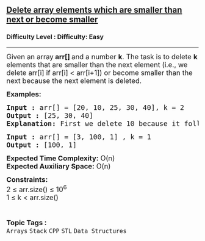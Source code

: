 <h2><a href="https://www.geeksforgeeks.org/problems/delete-array-elements-which-are-smaller-than-next-or-become-smaller3115/1?page=2&category=Stack&difficulty=Easy&sortBy=submissions">Delete array elements which are smaller than next or become smaller</a></h2><h3>Difficulty Level : Difficulty: Easy</h3><hr><div class="problems_problem_content__Xm_eO"><p><span style="font-size: 18px;">Given an array<strong> arr[] </strong>and a number <strong>k</strong>. The task is to delete <strong>k</strong> elements that are smaller than the next element (i.e., we delete arr[i] if arr[i] &lt; arr[i+1]) or become smaller than the next because the next element is deleted.</span></p>
<p><span style="font-size: 18px;"><strong>Examples:</strong></span></p>
<pre><span style="font-size: 18px;"><strong>Input :</strong> arr[] = [20, 10, 25, 30, 40], k = 2
<strong>Output : </strong>[25, 30, 40]
<strong>Explanation: </strong>First we delete 10 because it follows arr[i] &lt; arr[i+1]. Then we delete 20 because 25 is moved next to it and it also starts following the condition.
</span></pre>
<pre><span style="font-size: 18px;"><strong>Input :</strong> arr[] = [3, 100, 1] , k = 1<strong>
Output : </strong>[100, 1] <br></span></pre>
<p><span style="font-size: 18px;"><strong>Expected Time Complexity:</strong> O(n)<br><strong>Expected Auxiliary Space:</strong> O(n)</span></p>
<p><span style="font-size: 18px;"><strong>Constraints:</strong><br>2 ≤ arr.size() ≤ 10<sup>6</sup><br>1 ≤ k &lt; arr.size()</span></p></div><br><p><span style=font-size:18px><strong>Topic Tags : </strong><br><code>Arrays</code>&nbsp;<code>Stack</code>&nbsp;<code>CPP</code>&nbsp;<code>STL</code>&nbsp;<code>Data Structures</code>&nbsp;
